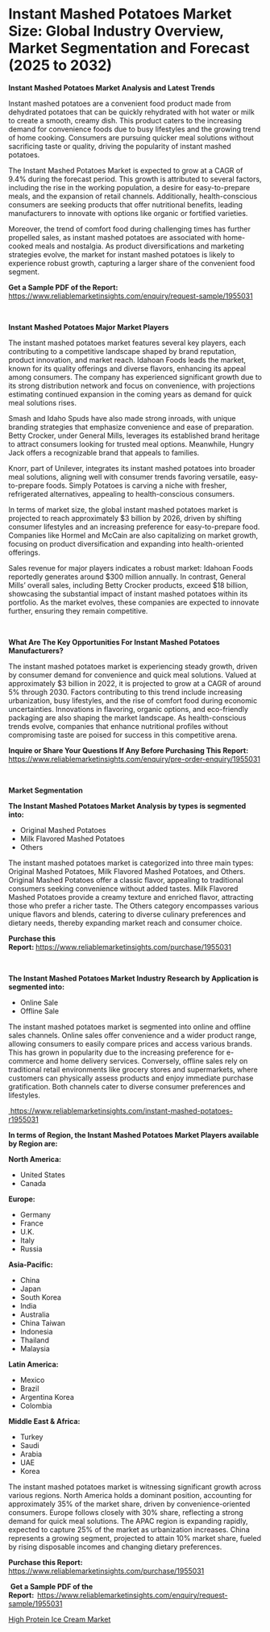 <p><h1>Instant Mashed Potatoes Market Size: Global Industry Overview, Market Segmentation and Forecast (2025 to 2032)</h1></p><p><strong>Instant Mashed Potatoes Market Analysis and Latest Trends</strong></p>
<p><p>Instant mashed potatoes are a convenient food product made from dehydrated potatoes that can be quickly rehydrated with hot water or milk to create a smooth, creamy dish. This product caters to the increasing demand for convenience foods due to busy lifestyles and the growing trend of home cooking. Consumers are pursuing quicker meal solutions without sacrificing taste or quality, driving the popularity of instant mashed potatoes.</p><p>The Instant Mashed Potatoes Market is expected to grow at a CAGR of 9.4% during the forecast period. This growth is attributed to several factors, including the rise in the working population, a desire for easy-to-prepare meals, and the expansion of retail channels. Additionally, health-conscious consumers are seeking products that offer nutritional benefits, leading manufacturers to innovate with options like organic or fortified varieties. </p><p>Moreover, the trend of comfort food during challenging times has further propelled sales, as instant mashed potatoes are associated with home-cooked meals and nostalgia. As product diversifications and marketing strategies evolve, the market for instant mashed potatoes is likely to experience robust growth, capturing a larger share of the convenient food segment.</p></p>
<p><strong>Get a Sample PDF of the Report:&nbsp;</strong> <a href="https://www.reliablemarketinsights.com/enquiry/request-sample/1955031?utm_campaign=2118&utm_medium=2&utm_source=Github&utm_content=ia&utm_term=15022025&utm_id=instant-mashed-potatoes">https://www.reliablemarketinsights.com/enquiry/request-sample/1955031</a></p>
<p>&nbsp;</p>
<p><strong>Instant Mashed Potatoes Major Market Players</strong></p>
<p><p>The instant mashed potatoes market features several key players, each contributing to a competitive landscape shaped by brand reputation, product innovation, and market reach. Idahoan Foods leads the market, known for its quality offerings and diverse flavors, enhancing its appeal among consumers. The company has experienced significant growth due to its strong distribution network and focus on convenience, with projections estimating continued expansion in the coming years as demand for quick meal solutions rises.</p><p>Smash and Idaho Spuds have also made strong inroads, with unique branding strategies that emphasize convenience and ease of preparation. Betty Crocker, under General Mills, leverages its established brand heritage to attract consumers looking for trusted meal options. Meanwhile, Hungry Jack offers a recognizable brand that appeals to families.</p><p>Knorr, part of Unilever, integrates its instant mashed potatoes into broader meal solutions, aligning well with consumer trends favoring versatile, easy-to-prepare foods. Simply Potatoes is carving a niche with fresher, refrigerated alternatives, appealing to health-conscious consumers.</p><p>In terms of market size, the global instant mashed potatoes market is projected to reach approximately $3 billion by 2026, driven by shifting consumer lifestyles and an increasing preference for easy-to-prepare food. Companies like Hormel and McCain are also capitalizing on market growth, focusing on product diversification and expanding into health-oriented offerings.</p><p>Sales revenue for major players indicates a robust market: Idahoan Foods reportedly generates around $300 million annually. In contrast, General Mills’ overall sales, including Betty Crocker products, exceed $18 billion, showcasing the substantial impact of instant mashed potatoes within its portfolio. As the market evolves, these companies are expected to innovate further, ensuring they remain competitive.</p></p>
<p>&nbsp;</p>
<p><strong>What Are The Key Opportunities For Instant Mashed Potatoes Manufacturers?</strong></p>
<p><p>The instant mashed potatoes market is experiencing steady growth, driven by consumer demand for convenience and quick meal solutions. Valued at approximately $3 billion in 2022, it is projected to grow at a CAGR of around 5% through 2030. Factors contributing to this trend include increasing urbanization, busy lifestyles, and the rise of comfort food during economic uncertainties. Innovations in flavoring, organic options, and eco-friendly packaging are also shaping the market landscape. As health-conscious trends evolve, companies that enhance nutritional profiles without compromising taste are poised for success in this competitive arena.</p></p>
<p><strong>Inquire or Share Your Questions If Any Before Purchasing This Report:</strong> <a href="https://www.reliablemarketinsights.com/enquiry/pre-order-enquiry/1955031?utm_campaign=2118&utm_medium=2&utm_source=Github&utm_content=ia&utm_term=15022025&utm_id=instant-mashed-potatoes">https://www.reliablemarketinsights.com/enquiry/pre-order-enquiry/1955031</a></p>
<p>&nbsp;</p>
<p><strong>Market Segmentation</strong></p>
<p><strong>The Instant Mashed Potatoes Market Analysis by types is segmented into:</strong></p>
<p><ul><li>Original Mashed Potatoes</li><li>Milk Flavored Mashed Potatoes</li><li>Others</li></ul></p>
<p><p>The instant mashed potatoes market is categorized into three main types: Original Mashed Potatoes, Milk Flavored Mashed Potatoes, and Others. Original Mashed Potatoes offer a classic flavor, appealing to traditional consumers seeking convenience without added tastes. Milk Flavored Mashed Potatoes provide a creamy texture and enriched flavor, attracting those who prefer a richer taste. The Others category encompasses various unique flavors and blends, catering to diverse culinary preferences and dietary needs, thereby expanding market reach and consumer choice.</p></p>
<p><strong>Purchase this Report:&nbsp;</strong><a href="https://www.reliablemarketinsights.com/purchase/1955031?utm_campaign=2118&utm_medium=2&utm_source=Github&utm_content=ia&utm_term=15022025&utm_id=instant-mashed-potatoes">https://www.reliablemarketinsights.com/purchase/1955031</a></p>
<p>&nbsp;</p>
<p><strong>The Instant Mashed Potatoes Market Industry Research by Application is segmented into:</strong></p>
<p><ul><li>Online Sale</li><li>Offline Sale</li></ul></p>
<p><p>The instant mashed potatoes market is segmented into online and offline sales channels. Online sales offer convenience and a wider product range, allowing consumers to easily compare prices and access various brands. This has grown in popularity due to the increasing preference for e-commerce and home delivery services. Conversely, offline sales rely on traditional retail environments like grocery stores and supermarkets, where customers can physically assess products and enjoy immediate purchase gratification. Both channels cater to diverse consumer preferences and lifestyles.</p></p>
<p><a href="https://www.reliablemarketinsights.com/instant-mashed-potatoes-r1955031?utm_campaign=2118&utm_medium=2&utm_source=Github&utm_content=ia&utm_term=15022025&utm_id=instant-mashed-potatoes">&nbsp;https://www.reliablemarketinsights.com/instant-mashed-potatoes-r1955031</a></p>
<p><strong>In terms of Region, the Instant Mashed Potatoes Market Players available by Region are:</strong></p>
<p>
    <p> <strong> North America: </strong>
        <ul>
            <li>United States</li>
            <li>Canada</li>
        </ul>
        </p> 
    <p> <strong> Europe: </strong>
        <ul>
            <li>Germany</li>
            <li>France</li>
            <li>U.K.</li>
            <li>Italy</li>
            <li>Russia</li>
        </ul>
        </p> 
    <p> <strong> Asia-Pacific: </strong>
        <ul>
            <li>China</li>
            <li>Japan</li>
            <li>South Korea</li>
            <li>India</li>
            <li>Australia</li>
            <li>China Taiwan</li>
            <li>Indonesia</li>
            <li>Thailand</li>
            <li>Malaysia</li>
        </ul>
        </p> 
    <p> <strong> Latin America: </strong>
        <ul>
            <li>Mexico</li>
            <li>Brazil</li>
            <li>Argentina Korea</li>
            <li>Colombia</li>
        </ul>
        </p> 
    <p> <strong> Middle East & Africa: </strong>
        <ul>
            <li>Turkey</li>
            <li>Saudi</li>
            <li>Arabia</li>
            <li>UAE</li>
            <li>Korea</li>
        </ul>
    </p>
    </p>
<p><p>The instant mashed potatoes market is witnessing significant growth across various regions. North America holds a dominant position, accounting for approximately 35% of the market share, driven by convenience-oriented consumers. Europe follows closely with 30% share, reflecting a strong demand for quick meal solutions. The APAC region is expanding rapidly, expected to capture 25% of the market as urbanization increases. China represents a growing segment, projected to attain 10% market share, fueled by rising disposable incomes and changing dietary preferences.</p></p>
<p><strong>Purchase this Report: </strong><a href="https://www.reliablemarketinsights.com/purchase/1955031?utm_campaign=2118&utm_medium=2&utm_source=Github&utm_content=ia&utm_term=15022025&utm_id=instant-mashed-potatoes">https://www.reliablemarketinsights.com/purchase/1955031</a></p>
<p>&nbsp;<strong>Get a Sample PDF of the Report:&nbsp;&nbsp;</strong><a href="https://www.reliablemarketinsights.com/enquiry/request-sample/1955031?utm_campaign=2118&utm_medium=2&utm_source=Github&utm_content=ia&utm_term=15022025&utm_id=instant-mashed-potatoes">https://www.reliablemarketinsights.com/enquiry/request-sample/1955031</a></p>
<p><strong></strong></p>
<p><p><a href="https://github.com/sca704osol/Market-Research-Report-List-1/blob/main/high-protein-ice-cream-market.md?utm_campaign=2118&utm_medium=2&utm_source=Github&utm_content=ia&utm_term=15022025&utm_id=instant-mashed-potatoes">High Protein Ice Cream Market</a></p></p>